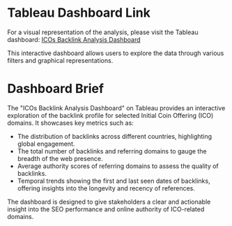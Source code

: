 # Tableau Dashboard Link
For a visual representation of the analysis, please visit the Tableau dashboard:
[ICOs Backlink Analysis Dashboard](https://public.tableau.com/app/profile/marine.bauerle/viz/ICOsBacklinkAnalysis/ICOsDashboard)

This interactive dashboard allows users to explore the data through various filters and graphical representations.

# Dashboard Brief
The "ICOs Backlink Analysis Dashboard" on Tableau provides an interactive exploration of the backlink profile for selected Initial Coin Offering (ICO) domains. It showcases key metrics such as:

- The distribution of backlinks across different countries, highlighting global engagement.
- The total number of backlinks and referring domains to gauge the breadth of the web presence.
- Average authority scores of referring domains to assess the quality of backlinks.
- Temporal trends showing the first and last seen dates of backlinks, offering insights into the longevity and recency of references.

The dashboard is designed to give stakeholders a clear and actionable insight into the SEO performance and online authority of ICO-related domains.


